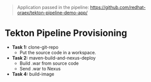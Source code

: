 > Application passed in the pipeline:
> https://github.com/redhat-oraex/tekton-pipeline-demo-app/

# Tekton Pipeline Provisioning

- **Task 1:** clone-git-repo
  - Put the source code in a workspace. 
- **Task 2:** maven-build-and-nexus-deploy
  - Build .war from source code
  - Send .war to Nexus
- **Task 4:** build-image
